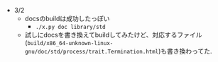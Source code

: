 * 3/2
  * docsのbuildは成功したっぽい
    * `./x.py doc library/std`
  * 試しにdocsを書き換えてbuildしてみたけど、対応するファイル(`build/x86_64-unknown-linux-gnu/doc/std/process/trait.Termination.html`)も書き換わってた.